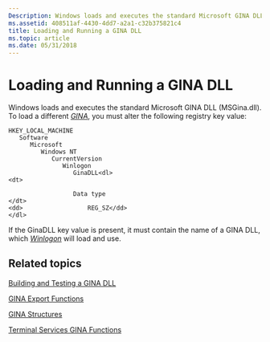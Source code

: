 ```yaml
---
Description: Windows loads and executes the standard Microsoft GINA DLL (MSGina.dll). To load a different GINA, you must alter a registry key value.
ms.assetid: 408511af-4430-4dd7-a2a1-c32b375821c4
title: Loading and Running a GINA DLL
ms.topic: article
ms.date: 05/31/2018
---
```


# Loading and Running a GINA DLL

Windows loads and executes the standard Microsoft GINA DLL (MSGina.dll). To load a different [*GINA*](../secgloss/g-gly.md), you must alter the following registry key value:

```
HKEY_LOCAL_MACHINE
   Software
      Microsoft
         Windows NT
            CurrentVersion
               Winlogon
                  GinaDLL<dl>
<dt>

                  Data type
</dt>
<dd>                  REG_SZ</dd>
</dl>
```

If the GinaDLL key value is present, it must contain the name of a GINA DLL, which [*Winlogon*](../secgloss/w-gly.md) will load and use.

## Related topics

<dl> <dt>

[Building and Testing a GINA DLL](building-and-testing-a-gina-dll.md)
</dt> <dt>

[GINA Export Functions](authentication-functions.md)
</dt> <dt>

[GINA Structures](authentication-structures.md)
</dt> <dt>

[Terminal Services GINA Functions](terminal-services-gina-functions.md)
</dt> </dl>

 

 